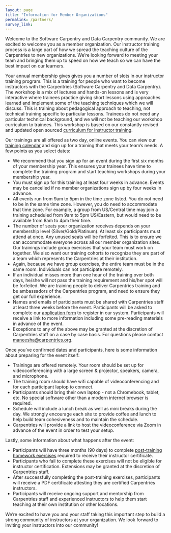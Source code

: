 ```yaml
---
layout: page
title: "Information for Member Organizations"
permalink: /partners/
survey_link: 
---
```



Welcome to the Software Carpentry and Data Carpentry community.  We are excited to welcome you as a member organization. Our instructor training process is a large part of how we spread the teaching culture of the Carpentries to new organizations. We’re looking forward to meeting your team and bringing them up to speed on how we teach so we can have the best impact on our learners.

Your annual membership gives gives you a number of slots in our instructor training program.  This is a training for people who want to become instructors with the Carpentries (Software Carpentry and Data Carpentry). The workshop is a mix of lectures and hands-on lessons and is very interactive where trainees practice giving short lessons using approaches learned and implement some of the teaching techniques which we will discuss. This is training about pedagogical approach to teaching, not technical training specific to particular lessons. Trainees do not need any particular technical background, and we will not be teaching our workshop curriculum to trainees. This workshop is based on our constantly revised and updated open sourced [curriculum for instructor training](https://swcarpentry.github.io/instructor-training/). 

Our trainings are all offered as two day, online events.  You can view our [training calendar](
https://swcarpentry.github.io/instructor-training/training_calendar/) and sign up for a training that meets your team’s needs. A few points as you select dates:

* We recommend that you sign up for an event during the first six months of your membership year.  This ensures your trainees have time to complete the training program and start teaching workshops during your membership year.
* You must sign up for this training at  least four weeks in advance. Events may be cancelled if no member organizations sign up by four weeks in advance.
* All events run from 9am to 5pm in the time zone listed.  You do not need to be in the same time zone.  However, you do need to accommodate that time zone.  For example, a group from US/Central time may join a training scheduled from 9am to 5pm US/Eastern, but would need to be available from 8am to 4pm their time.
* The number of seats your organization receives depends on your membership level (Silver/Gold/Platinum).  At least six participants must attend at once.  Any unused seats will be forfeited. This is to ensure we can accommodate everyone across all our member organization sites. Our  trainings include group exercises that  your  team must work on together.  We also want our training cohorts to recognize they are part of a team which represents the Carpentries at their institution.
* Again, because we have group exercises, the entire team must be in the same room.  Individuals can not participate remotely.  
* If an individual misses more than one hour of the training over both days, he/she will not pass the training requirement and his/her spot will be forfeited.  We are training people to deliver Carpentries training and be ambassadors of the Carpentries program, and need to ensure they get our full experience.
* Names and emails of participants must be shared with Carpentries staff at least three weeks before the event.  Participants will be asked to complete our [application form](https://amy.software-carpentry.org/forms/request_training/) to register in our system. Participants will receive a link to more information including some pre-reading materials in advance of the event.  
* Exceptions to any of the above may be granted at the discretion of Carpentries staff on a case by case basis. For questions please contact maneesha@carpentries.org.


Once you’ve confirmed dates and participants, here is some information about preparing for the event itself:

* Trainings are offered remotely.  Your room should be set up for videoconferencing with a large screen & projector, speakers, camera, and microphone.
* The training room should have wifi capable of videoconferencing and for each participant laptop to connect.
* Participants should bring their own laptop - not a Chromebook, tablet, etc.  No special software other than a modern internet browser is required.
* Schedule will include a lunch break as well as mini breaks during the day.  We strongly encourage each site to provide coffee and lunch to help build team cohesiveness and to maintain the schedule.
* Carpentries will provide a link to host the videoconference via Zoom in advance of the event in order to test your setup.


Lastly, some information about what happens after the event:

* Participants will have three months (90 days) to complete [post-training homework exercises](http://swcarpentry.github.io/instructor-training/checkout/) required to receive their instructor certificate.   
* Participants who fail to complete these exercises will not be eligible for instructor certification. Extensions may be granted at the discretion of Carpentries staff. 
* After successfully completing the post-training exercises, participants will receive a PDF certificate attesting they are certified Carpentries instructors.
* Participants will receive ongoing support and mentorship from Carpentries staff and experienced instructors to help them start teaching at their own institution or other locations.

We’re excited to have you and your staff taking this important step to build a strong community of instructors at your organization. We look forward to inviting your instructors into our community!

